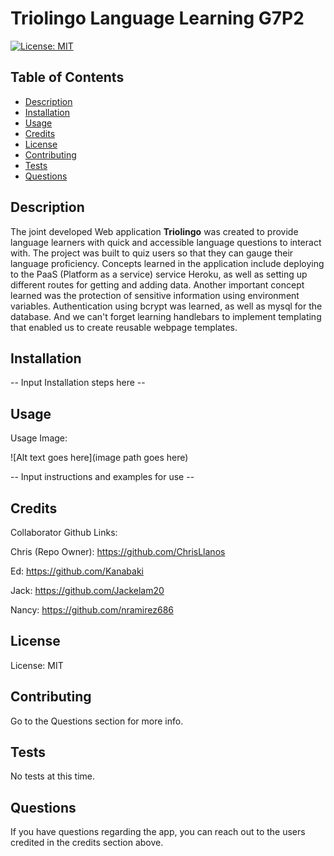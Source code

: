 # Triolingo Language Learning G7P2
[![License: MIT](https://img.shields.io/badge/License-MIT-yellow.svg)](https://opensource.org/licenses/MIT)
  ## Table of Contents
- [Description](#description)
- [Installation](#installation)
- [Usage](#usage)
- [Credits](#credits)
- [License](#license)
- [Contributing](#contributing)
- [Tests](#tests)
- [Questions](#questions)

## Description 
The joint developed Web application **Triolingo**  was created to provide language learners with quick and accessible language questions to interact with. The project was built to quiz users so that they can gauge their language proficiency. Concepts learned in the application include deploying to the PaaS (Platform as a service) service Heroku, as well as setting up different routes for getting and adding data. Another important concept learned was the protection of sensitive information using environment variables. Authentication using bcrypt was learned, as well as mysql for the database. And we can't forget learning handlebars to implement templating that enabled us to create reusable webpage templates.




## Installation
  -- Input  Installation steps here --

## Usage
Usage Image:

![Alt text goes here](image path goes here)

-- Input instructions and examples for use --



## Credits
Collaborator Github Links:

Chris (Repo Owner): https://github.com/ChrisLlanos 

Ed: https://github.com/Kanabaki

Jack: https://github.com/Jackelam20

Nancy: https://github.com/nramirez686


## License
License: MIT

## Contributing 
Go to the Questions section for more info.

## Tests 
No tests at this time.

## Questions 
If you have questions regarding the app, you can reach out to the users credited in the credits section above.

